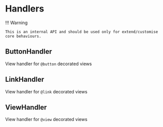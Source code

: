 # Handlers

!!! Warning

    This is an internal API and should be used only for extend/customise core behaviours.


## ButtonHandler

View handler for `@button` decorated views

## LinkHandler

View handler for `@link` decorated views

## ViewHandler

View handler for `@view` decorated views
